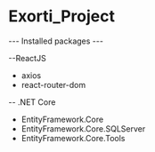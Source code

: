 # Exorti_Project

--- Installed packages ---

--ReactJS
* axios
* react-router-dom

-- .NET Core
* EntityFramework.Core
* EntityFramework.Core.SQLServer
* EntityFramework.Core.Tools
